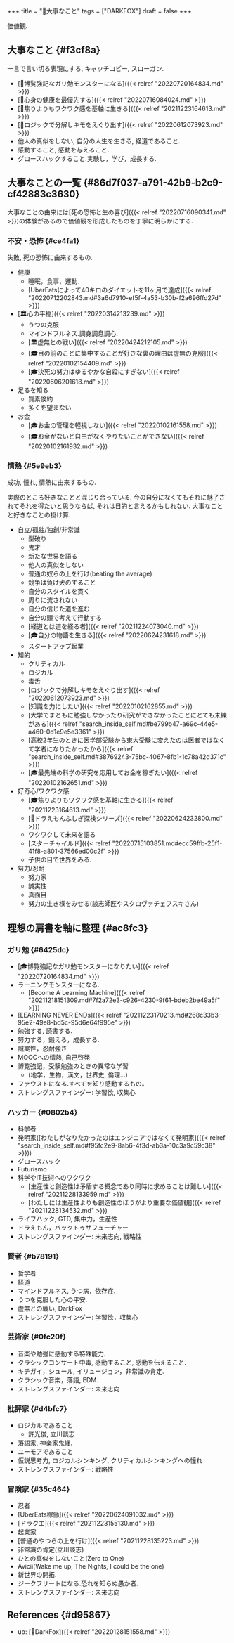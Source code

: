 +++
title = "🦊大事なこと"
tags = ["DARKFOX"]
draft = false
+++

価値観.


## 大事なこと {#f3cf8a}

一言で言い切る表現にする, キャッチコピー, スローガン.

-   [🦊博覧強記なガリ勉モンスターになる]({{< relref "20220720164834.md" >}})
-   [🦊心身の健康を最優先する]({{< relref "20220716084024.md" >}})
-   [🦊焦りよりもワクワク感を基軸に生きる]({{< relref "20211223164613.md" >}})
-   [🦊ロジックで分解しキモをえぐり出す]({{< relref "20220612073923.md" >}})
-   他人の真似をしない, 自分の人生を生きる, 経道であること.
-   感動すること, 感動を与えること.
-   グロースハックすること.実験し，学び，成長する.


## 大事なことの一覧 {#86d7f037-a791-42b9-b2c9-cf42883c3630}

大事なことの由来には[死の恐怖と生の喜び]({{< relref "20220716090341.md" >}})の体験があるので価値観を形成したものを丁寧に明らかにする.


### 不安・恐怖 {#ce4fa1}

失敗, 死の恐怖に由来するもの.

-   健康
    -   睡眠，食事，運動.
    -   [UberEatsによって40キロのダイエットを11ヶ月で達成]({{< relref "20220712202843.md#3a6d7910-ef5f-4a53-b30b-f2a696ffd27d" >}})
-   [🏛心の平穏]({{< relref "20220314213239.md" >}})
    -   うつの克服
    -   マインドフルネス.調身調息調心.
    -   [🏛虚無との戦い]({{< relref "20220424212105.md" >}})
    -   [🎓目の前のことに集中することが好きな裏の理由は虚無の克服]({{< relref "20220102154409.md" >}})
    -   [🎓決死の努力はゆるやかな自殺にすぎない]({{< relref "20220606201618.md" >}})
-   足るを知る
    -   質素倹約
    -   多くを望まない
-   お金
    -   [🎓お金の管理を軽視しない]({{< relref "20220102161558.md" >}})
    -   [🎓お金がないと自由がなくやりたいことができない]({{< relref "20220102161932.md" >}})


### 情熱 {#5e9eb3}

成功, 憧れ, 情熱に由来するもの.

実際のところ好きなことと混じり合っている. 今の自分になくてもそれに魅了されてそれを得たいと思うならば, それは目的と言えるかもしれない. 大事なことと好きなことの掛け算.

-   自立/孤独/独創/非常識
    -   型破り
    -   鬼才
    -   新たな世界を語る
    -   他人の真似をしない
    -   普通の奴らの上を行け(beating the average)
    -   競争は負け犬のすること
    -   自分のスタイルを貫く
    -   周りに流されない
    -   自分の信じた道を進む
    -   自分の頭で考えて行動する
    -   [経道とは道を経る者]({{< relref "20211224073040.md" >}})
    -   [🎓自分の物語を生きる]({{< relref "20220624231618.md" >}})
    -   スタートアップ起業
-   知的
    -   クリティカル
    -   ロジカル
    -   毒舌
    -   [ロジックで分解しキモをえぐり出す]({{< relref "20220612073923.md" >}})
    -   [知識を力にしたい]({{< relref "20220102162855.md" >}})
    -   [大学でまともに勉強しなかったり研究ができなかったことにとても未練がある]({{< relref "search_inside_self.md#be799b47-a69c-44e5-a460-0d1e9e5e3361" >}})
    -   [高校2年生のときに医学部受験から東大受験に変えたのは医者ではなくて学者になりたかったから]({{< relref "search_inside_self.md#38769243-75bc-4067-8fb1-1c78a42d371c" >}})
    -   [🎓最先端の科学の研究を応用してお金を稼ぎたい]({{< relref "20220102162651.md" >}})
-   好奇心/ワクワク感
    -   [🎓焦りよりもワクワク感を基軸に生きる]({{< relref "20211223164613.md" >}})
    -   [📝ドラえもんふしぎ探検シリーズ]({{< relref "20220624232800.md" >}})
    -   ワクワクして未来を語る
    -   [スターチャイルド]({{< relref "20220715103851.md#ecc59ffb-25f1-41f8-a801-37566ed00c2f" >}})
    -   子供の目で世界をみる.
-   努力/忍耐
    -   努力家
    -   誠実性
    -   真面目
    -   努力の生き様をみせる(談志師匠やスクロヴァチェフスキさん)


## 理想の肩書を軸に整理 {#ac8fc3}


### ガリ勉 {#6425dc}

-   [🎓博覧強記なガリ勉モンスターになりたい]({{< relref "20220720164834.md" >}})
-   ラーニングモンスターになる.
    -   [Become A Learning Machine]({{< relref "20211218151309.md#7f2a72e3-c926-4230-9f61-bdeb2be49a5f" >}})
-   [LEARNING NEVER ENDs]({{< relref "20211223170213.md#268c33b3-95e2-49e8-bd5c-95d6e64f995e" >}})
-   勉強する, 読書する.
-   努力する，鍛える，成長する.
-   誠実性，忍耐強さ
-   MOOCへの情熱, 自己啓発
-   博覧強記，受験勉強のときの異常な学習
    -   (地学，生物，漢文，世界史, 倫理...)
-   ファウストになる.すべてを知り感動するもの。
-   ストレングスファインダー: 学習欲, 収集心


### ハッカー {#0802b4}

-   科学者
-   発明家([わたしがなりたかったのはエンジニアではなくて発明家]({{< relref "search_inside_self.md#f95fc2e9-8ab6-4f3d-ab3a-10c3a9c59c38" >}}))
-   グロースハック
-   Futurismo
-   科学やIT技術へのワクワク
    -   [生産性と創造性は矛盾する概念であり同時に求めることは難しい]({{< relref "20211228133959.md" >}})
    -   [わたしには生産性よりも創造性のほうがより重要な価値観]({{< relref "20211228134532.md" >}})
-   ライフハック, GTD, 集中力，生産性
-   ドラえもん，バックトゥザフューチャー
-   ストレングスファインダー: 未来志向, 戦略性


### 賢者 {#b78191}

-   哲学者
-   経道
-   マインドフルネス, うつ病，依存症.
-   うつを克服した心の平安.
-   虚無との戦い, DarkFox
-   ストレングスファインダー: 学習欲，収集心


### 芸術家 {#0fc20f}

-   音楽や勉強に感動する特殊能力.
-   クラシックコンサート中毒, 感動すること, 感動を伝えること.
-   キチガイ，シュール, イリュージョン，非常識の肯定.
-   クラシック音楽，落語, EDM.
-   ストレングスファインダー: 未来志向


### 批評家 {#d4bfc7}

-   ロジカルであること
    -   許光俊, 立川談志
-   落語家, 神楽家鬼経.
-   ユーモアであること
-   仮説思考力, ロジカルシンキング, クリティカルシンキングへの憧れ
-   ストレングスファインダー: 戦略性


### 冒険家 {#35c464}

-   忍者
-   [UberEats稼働]({{< relref "20220624091032.md" >}})
-   [ドラクエ]({{< relref "20211223155130.md" >}})
-   起業家
-   [普通のやつらの上を行け]({{< relref "20211228135223.md" >}})
-   非常識の肯定(立川談志)
-   ひとの真似をしないこと(Zero to One)
-   Avicii(Wake me up, The Nights, I could be the one)
-   新世界の開拓.
-   ジークフリートになる.恐れを知らぬ愚か者.
-   ストレングスファインダー: 未来志向


## References {#d95867}

-   up: [🦊DarkFox]({{< relref "20220128151558.md" >}})
